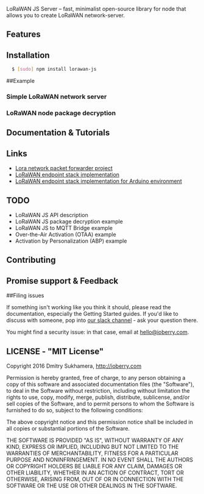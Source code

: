 LoRaWAN JS Server – fast, minimalist open-source library for node that allows you to create LoRaWAN network-server.

## Features



## Installation
``` bash
  $ [sudo] npm install lorawan-js
```

##Example

### Simple LoRaWAN network server
### LoRaWAN node package decryption

## Documentation & Tutorials


## Links
* [Lora network packet forwarder project](https://github.com/Lora-net/packet_forwarder)
* [LoRaWAN endpoint stack implementation](https://github.com/Lora-net/LoRaMac-node)
* [LoRaWAN endpoint stack implementation for Arduino environment](https://github.com/matthijskooijman/arduino-lmic)

## TODO
* LoRaWAN JS API description
* LoRaWAN JS package decryption example
* LoRaWAN JS to MQTT Bridge example
* Over-the-Air Activation (OTAA) example
* Activation by Personalization (ABP) example

## Contributing

## Promise support & Feedback


##Filing issues

If something isn't working like you think it should, please read the documentation, especially the Getting Started guides. If you'd like to discuss with someone, pop into [our slack channel](https://ioberry.slack.com/messages/C57QC10TH) - ask your question there.

You might find a security issue: in that case, email at hello@ioberry.com.

## LICENSE - "MIT License"

Copyright 2016 Dmitry Sukhamera, http://ioberry.com

Permission is hereby granted, free of charge, to any person obtaining a copy of this software and associated documentation files (the "Software"), to deal in the Software without restriction, including without limitation the rights to use, copy, modify, merge, publish, distribute, sublicense, and/or sell copies of the Software, and to permit persons to whom the Software is furnished to do so, subject to the following conditions:

The above copyright notice and this permission notice shall be included in all copies or substantial portions of the Software.

THE SOFTWARE IS PROVIDED "AS IS", WITHOUT WARRANTY OF ANY KIND, EXPRESS OR IMPLIED, INCLUDING BUT NOT LIMITED TO THE WARRANTIES OF MERCHANTABILITY, FITNESS FOR A PARTICULAR PURPOSE AND NONINFRINGEMENT. IN NO EVENT SHALL THE AUTHORS OR COPYRIGHT HOLDERS BE LIABLE FOR ANY CLAIM, DAMAGES OR OTHER LIABILITY, WHETHER IN AN ACTION OF CONTRACT, TORT OR OTHERWISE, ARISING FROM, OUT OF OR IN CONNECTION WITH THE SOFTWARE OR THE USE OR OTHER DEALINGS IN THE SOFTWARE.
